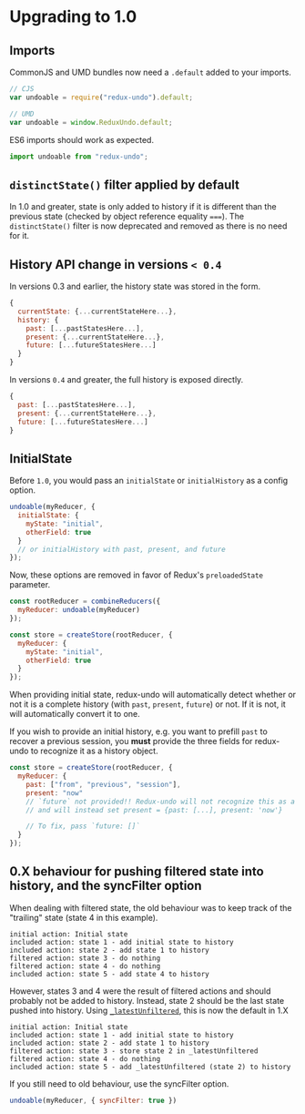# Upgrading to 1.0

## Imports

CommonJS and UMD bundles now need a `.default` added to your imports.

```javascript
// CJS
var undoable = require("redux-undo").default;

// UMD
var undoable = window.ReduxUndo.default;
```

ES6 imports should work as expected.

```javascript
import undoable from "redux-undo";
```

## `distinctState()` filter applied by default

In 1.0 and greater, state is only added to history if it is different than the previous state \(checked by object reference equality `===`\). The `distinctState()` filter is now deprecated and removed as there is no need for it.

## History API change in versions `< 0.4`

In versions 0.3 and earlier, the history state was stored in the form.

```javascript
{
  currentState: {...currentStateHere...},
  history: {
    past: [...pastStatesHere...],
    present: {...currentStateHere...},
    future: [...futureStatesHere...]
  }
}
```

In versions `0.4` and greater, the full history is exposed directly.

```javascript
{
  past: [...pastStatesHere...],
  present: {...currentStateHere...},
  future: [...futureStatesHere...]
}
```

## InitialState

Before `1.0`, you would pass an `initialState` or `initialHistory` as a config option.

```javascript
undoable(myReducer, {
  initialState: {
    myState: "initial",
    otherField: true
  }
  // or initialHistory with past, present, and future
});
```

Now, these options are removed in favor of Redux's `preloadedState` parameter.

```javascript
const rootReducer = combineReducers({
  myReducer: undoable(myReducer)
});

const store = createStore(rootReducer, {
  myReducer: {
    myState: "initial",
    otherField: true
  }
});
```

When providing initial state, redux-undo will automatically detect whether or not it is a complete history \(with `past`, `present`, `future`\) or not. If it is not, it will automatically convert it to one.

If you wish to provide an initial history, e.g. you want to prefill `past` to recover a previous session, you **must** provide the three fields for redux-undo to recognize it as a history object.

```javascript
const store = createStore(rootReducer, {
  myReducer: {
    past: ["from", "previous", "session"],
    present: "now"
    // `future` not provided!! Redux-undo will not recognize this as a history
    // and will instead set present = {past: [...], present: 'now'}

    // To fix, pass `future: []`
  }
});
```

## 0.X behaviour for pushing filtered state into history, and the syncFilter option

When dealing with filtered state, the old behaviour was to keep track of the "trailing" state (state 4 in this example).

```
initial action: Initial state
included action: state 1 - add initial state to history
included action: state 2 - add state 1 to history
filtered action: state 3 - do nothing
filtered action: state 4 - do nothing
included action: state 5 - add state 4 to history
```

However, states 3 and 4 were the result of filtered actions and should probably not be added to history. Instead, state 2 should be the last state pushed into history. Using [`_latestUnfiltered`](faq.md#what-is-_latestunfiltered-can-i-remove-it), this is now the default in 1.X

```
initial action: Initial state
included action: state 1 - add initial state to history
included action: state 2 - add state 1 to history
filtered action: state 3 - store state 2 in _latestUnfiltered
filtered action: state 4 - do nothing
included action: state 5 - add _latestUnfiltered (state 2) to history
```

If you still need to old behaviour, use the syncFilter option.

```javascript
undoable(myReducer, { syncFilter: true })
```

